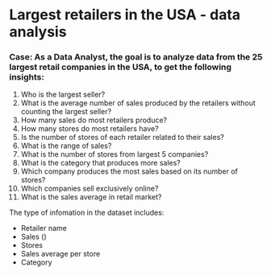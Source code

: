 # Largest retailers in the USA - data analysis

### Case: As a Data Analyst, the goal is to analyze data from the 25 largest retail companies in the USA, to get the following insights:

1. Who is the largest seller?
2. What is the average number of sales produced by the retailers without counting the largest seller?
3. How many sales do most retailers produce?
4. How many stores do most retailers have?
5. Is the number of stores of each retailer related to their sales?
6. What is the range of sales?
7. What is the number of stores from largest 5 companies?
8. What is the category that produces more sales?
9. Which company produces the most sales based on its number of stores?
10. Which companies sell exclusively online?
11. What is the sales average in retail market?





The type of infomation in the dataset includes:
* Retailer name
* Sales ()
* Stores
* Sales average per store
* Category